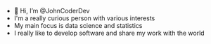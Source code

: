 - 👋 Hi, I’m @JohnCoderDev
- I'm a really curious person with various interests
- My main focus is data science and statistics
- I really like to develop software and share my work with the world
